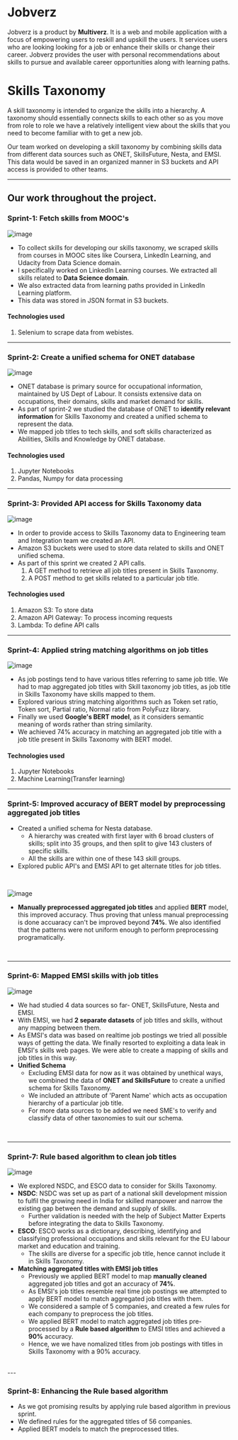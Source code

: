 # **Jobverz**
Jobverz is a product by **Multiverz**. It is a web and mobile application with a focus of empowering users to reskill and upskill the users. It services users who are looking looking for a job or enhance their skills or change their career. Jobverz provides the user with personal recommendations about skills to pursue and available career opportunities along with learning paths.<br/>

# **Skills Taxonomy**
A skill taxonomy is intended to organize the skills into a hierarchy. A taxonomy  should essentially connects skills to each other so as you move from role to role we have a relatively intelligent view about the skills that you need to become familiar with to get a new job.

Our team worked on developing a skill taxonomy by combining skills data from different data sources such as ONET, SkillsFuture, Nesta, and EMSI.  <br/>
This data would be saved in an organized manner in S3 buckets and API access is provided to other teams.<br/>

---

## **Our work throughout the project.**

### **Sprint-1: Fetch skills from MOOC's**

![image](https://user-images.githubusercontent.com/72140261/121016847-3dd2c600-c7ba-11eb-8a69-a9e38dedf2ee.png)


- To collect skills for developing our skills taxonomy, we scraped skills from courses in MOOC sites like Coursera, LinkedIn Learning, and Udacity from Data Science domain.
- I specifically worked on LinkedIn Learning courses. We extracted all skills related to **Data Science domain**. 
- We also extracted data from learning paths provided in LinkedIn Learning platform. 
- This data was stored in JSON format in S3 buckets.

#### Technologies used
1. Selenium to scrape data from webistes.

---

### **Sprint-2: Create a unified schema for ONET database**

![image](https://user-images.githubusercontent.com/72140261/121005164-25a87a00-c7ad-11eb-87f9-7f4c92d88206.png)

- ONET database is primary source for occupational information, maintained by US Dept of Labour. It consists extensive data on occupations, their domains, skills and market demand for skills. 
- As part of sprint-2 we studied the database of ONET to **identify relevant information** for Skills Taxonomy and created a unified schema to represent the data. 
- We mapped job titles to tech skills, and soft skills characterized as Abilities, Skills and Knowledge by ONET database.

#### Technologies used
1. Jupyter Notebooks
2. Pandas, Numpy for data processing

---

### **Sprint-3: Provided API access for Skills Taxonomy data**
![image](https://user-images.githubusercontent.com/72140261/121008732-f136bd00-c7b0-11eb-87e7-cdac5232eafd.png)

- In order to provide access to Skills Taxonomy data to Engineering team and Integration team we created an API. 
- Amazon S3 buckets were used to store data related to skills and ONET unified schema.
- As part of this sprint we created 2 API calls. 
  1. A GET method to retrieve all job titles present in Skills Taxonomy.
  2. A POST method to get skills related to a particular job title.

#### Technologies used
1. Amazon S3: To store data
2. Amazon API Gateway: To process incoming requests
3. Lambda: To define API calls

---

### **Sprint-4: Applied string matching algorithms on job titles**
![image](https://user-images.githubusercontent.com/72140261/121017638-20eac280-c7bb-11eb-8e85-7d6d347f9aac.png)

- As job postings tend to have various titles referring to same job title. We had to map aggregated job titles with Skill taxonomy job titles, as job title in Skills Taxonomy have skills mapped to them. 
- Explored various string matching algorithms such as Token set ratio, Token sort, Partial ratio, Normal ratio from PolyFuzz library.
- Finally we used **Google's BERT model**, as it considers semantic meaning of words rather than string similarity. 
- We achieved 74% accuracy in matching an aggregated job title with a job title present in Skills Taxonomy with BERT model. 

#### Technologies used
1. Jupyter Notebooks
2. Machine Learning(Transfer learning)

---
### **Sprint-5: Improved accuracy of BERT model by preprocessing aggregated job titles**
- Created a unified schema for Nesta database. 
  - A hierarchy was created with first layer with 6 broad clusters of skills; split into 35 groups, and then split to give 143 clusters of specific skills.
  - All the skills are within one of these 143 skill groups.
- Explored public API's and EMSI API to get alternate titles for job titles.
<br />

![image](https://user-images.githubusercontent.com/72140261/123369313-29087780-d59b-11eb-953f-0e682ecfafcc.png)


- **Manually preprocessed aggregated job titles** and applied **BERT** model, this improved accuracy. Thus proving that unless manual preprocessing is done accuaracy can't be improved beyond **74%**. We also identified that the patterns were not uniform enough to perform preprocessing programatically.
<br />

---
### **Sprint-6: Mapped EMSI skills with job titles**

![image](https://user-images.githubusercontent.com/72140261/123368082-c2825a00-d598-11eb-9460-938e22fae314.png)

- We had studied 4 data sources so far- ONET, SkillsFuture, Nesta and EMSI. 
- With EMSI, we had **2 separate datasets** of job titles and skills, without any mapping between them. 
- As EMSI's data was based on realtime job postings we tried all possible ways of getting the data. We finally resorted to exploiting a data leak in EMSI's skills web pages. We were able to create a mapping of skills and job titles in this way. 
- **Unified Schema**
  - Excluding EMSI data for now as it was obtained by unethical ways, we combined the data of **ONET and SkillsFuture** to create a unified schema for Skills Taxonomy. 
  - We included an attribute of 'Parent Name' which acts as occupation hierarchy of a particular job title. 
  - For more data sources to be added we need SME's to verify and classify data of other taxonomies to suit our schema.
<br />

---

### **Sprint-7: Rule based algorithm to clean job titles**

![image](https://user-images.githubusercontent.com/72140261/123368725-f3af5a00-d599-11eb-9c12-b0553d3411af.png)

- We explored NSDC, and ESCO data to consider for Skills Taxonomy. 
- **NSDC**: NSDC was set up as part of a national skill development mission to fulfil the growing need in India for skilled manpower and narrow the existing gap between the demand and supply of skills.
  - Further validation is needed with the help of Subject Matter Experts before integrating the data to Skills Taxonomy.
- **ESCO**: ESCO works as a dictionary, describing, identifying and classifying professional occupations and skills relevant for the EU labour market and education and training. 
  - The skills are diverse for a specific job title, hence cannot include it in Skills Taxonomy.
- **Matching aggregated titles with EMSI job titles**
  - Previously we applied BERT model to map **manually cleaned** aggregated job titles and got an accuracy of **74%**. 
  - As EMSI's job titles resemble real time job postings we attempted to apply BERT model to match aggregated job titles with them.
  - We considered a sample of 5 companies, and created a few rules for each company to preprocess the job titles. 
  - We applied BERT model to match aggregated job titles pre-processed by a **Rule based algorithm** to EMSI titles and achieved a **90%** accuracy. 
  - Hence, we we have nomalized titles from job postings with titles in Skills Taxonomy with a 90% accuracy. 
<br />
---

### **Sprint-8: Enhancing the Rule based algorithm**
- As we got promising results by applying rule based algorithm in previous sprint. 
- We defined rules for the aggregated titles of 56 companies. 
- Applied BERT models to match the preprocessed titles. 
